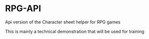# RPG-API

Api version of the Character sheet helper for RPG games

This is mainly a technical demonstration that will be used for training

